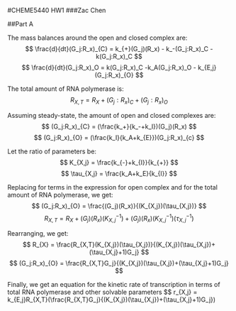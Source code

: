 #CHEME5440 HW1
###Zac Chen

##Part A

The mass balances around the open and closed complex are:
$$ \frac{d}{dt}(G_j:R_x)_{C} = k_{+}(G_j)(R_x) - k_-(G_j:R_x)_C - k(G_j:R_x)_C $$
$$ \frac{d}{dt}(G_j:R_x)_O = k(G_j:R_x)_C -k_A(G_j:R_x)_O - k_{E,j}(G_j:R_x)_{O} $$

The total amount of RNA polymerase is:
$$ R_{X,T} = R_X + (G_j:R_x)_{C} + (G_j:R_x)_{O} $$

Assuming steady-state, the amount of open and closed complexes are:
$$ (G_j:R_x)_{C} = (\frac{k_+}{k_-+k_I})(G_j)(R_x) $$
$$ (G_j:R_x)_{O} = (\frac{k_I}{k_A+k_{E}})(G_j:R_x)_{c} $$

Let the ratio of parameters be:
$$ K_{X,j} = \frac{k_{-}+k_{I}}{k_{+}} $$
$$ \tau_{X,j} = \frac{k_A+k_E}{k_{I}} $$

Replacing for terms in the expression for open complex and for the total amount of RNA polymerase, we get:
$$ (G_j:R_x)_{O} = \frac{(G_j)(R_x)}{(K_{X,j})(\tau_{X,j})} $$
$$ R_{X,T} = R_X + (G_j)(R_x)(K_{X,j}^{-1}) + (G_j)(R_x)(K_{X,j}^{-1})(\tau_{X,j}^{-1}) $$

Rearranging, we get:
$$ R_{X} = \frac{R_{X,T}(K_{X,j})(\tau_{X,j})}{(K_{X,j})(\tau_{X,j})+(\tau_{X,j}+1)G_j} $$
$$ (G_j:R_x)_{O} = \frac{R_{X,T}G_j}{(K_{X,j})(\tau_{X,j})+(\tau_{X,j}+1)G_j} $$

Finally, we get an equation for the kinetic rate of transcription in terms of total RNA polymerase and other solvable parameters
$$ r_{X,j} = k_{E,j}R_{X,T}(\frac{R_{X,T}G_j}{(K_{X,j})(\tau_{X,j})+(\tau_{X,j}+1)G_j})
